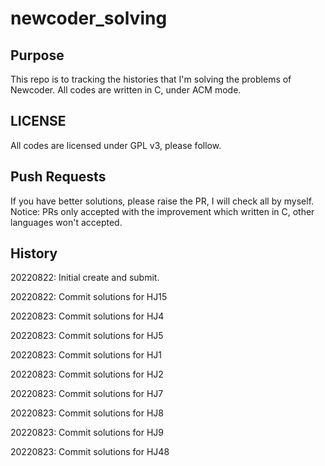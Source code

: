 # newcoder_solving

## Purpose
This repo is to tracking the histories that I'm solving the problems of Newcoder. All codes are written in C, under ACM mode. 

## LICENSE
All codes are licensed under GPL v3, please follow. 

## Push Requests
If you have better solutions, please raise the PR, I will check all by myself. Notice: PRs only accepted with the improvement which written in C, other languages won't accepted. 

## History
20220822: Initial create and submit. 

20220822: Commit solutions for HJ15

20220823: Commit solutions for HJ4

20220823: Commit solutions for HJ5

20220823: Commit solutions for HJ1

20220823: Commit solutions for HJ2

20220823: Commit solutions for HJ7

20220823: Commit solutions for HJ8

20220823: Commit solutions for HJ9

20220823: Commit solutions for HJ48